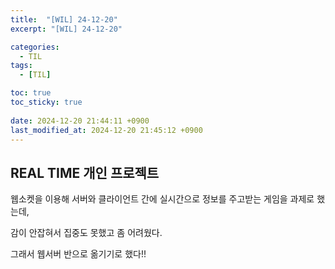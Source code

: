 ```yaml
---
title:  "[WIL] 24-12-20"
excerpt: "[WIL] 24-12-20"

categories:
  - TIL
tags:
  - [TIL]

toc: true
toc_sticky: true
 
date: 2024-12-20 21:44:11 +0900
last_modified_at: 2024-12-20 21:45:12 +0900
---
```


## REAL TIME 개인 프로젝트

웹소켓을 이용해 서버와 클라이언트 간에 실시간으로 정보를 주고받는 게임을 과제로 했는데,

감이 안잡혀서 집중도 못했고 좀 어려웠다.

그래서 웹서버 반으로 옮기기로 했다!!